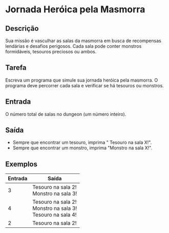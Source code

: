 # Jornada Heróica pela Masmorra

## Descrição

Sua missão é vasculhar as salas da masmorra em busca de recompensas lendárias e desafios perigosos. Cada sala pode conter monstros formidáveis, tesouros preciosos ou ambos.

## Tarefa

Escreva um programa que simule sua jornada heróica pela masmorra. O programa deve percorrer cada sala e verificar se há tesouros ou monstros.

## Entrada

O número total de salas no dungeon (um número inteiro).

## Saída

- Sempre que encontrar um tesouro, imprima " Tesouro na sala X!".
- Sempre que encontrar um monstro, imprima "Monstro na sala X!".

## Exemplos

Entrada | Saída
--- | ---
3 | Tesouro na sala 2! <br> Monstro na sala 3!
4 | Tesouro na sala 2! <br> Monstro na sala 3! <br> Tesouro na sala 4!
2 | Tesouro na sala 2!

